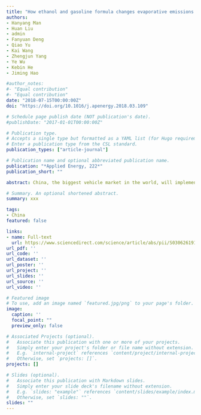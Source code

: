 ```yaml
---
title: "How ethanol and gasoline formula changes evaporative emissions of the vehicles"
authors:
- Hanyang Man
- Huan Liu
- admin
- Fanyuan Deng
- Qiao Yu
- Kai Wang
- Zhengjun Yang
- Ye Wu
- Kebin He
- Jiming Hao

#author_notes:
#- "Equal contribution"
#- "Equal contribution"
date: "2018-07-15T00:00:00Z"
doi: "https://doi.org/10.1016/j.apenergy.2018.03.109"

# Schedule page publish date (NOT publication's date).
#publishDate: "2017-01-01T00:00:00Z"

# Publication type.
# Accepts a single type but formatted as a YAML list (for Hugo requirements).
# Enter a publication type from the CSL standard.
publication_types: ["article-journal"]

# Publication name and optional abbreviated publication name.
publication: "*Applied Energy, 222*"
publication_short: ""

abstract: China, the biggest vehicle market in the world, will implement nation-wide use of ethanol-added gasoline (contains 10% ethanol, E10) by 2020. This change will have significant impact on evaporative emissions which contribute 40% of total vehicular volatile organic compounds (VOCs) in China. This study performs the largest scale measurements on vehicle evaporation in China utilizing four types of market-based gasoline (three E10 gasolines versus one E0 gasoline) and 5 vehicles with two control levels:normal control (major fleet in Euro and China) and advanced control (US Tier 2 and future China 6). Add of thanol and aromatics components enhance emissions through permeation mechanism, while Reid Vapor Pressure (RVP) has more impacts on canister-venting emissions. Average hot soak emissions increased by 45.4%, 40.5% and 28.6% when using E10 fuels for Euro 4, China 6 prototype and Tier 2 vehicles compared to emissions using E0 fuel. The average permeation of Euro 4 vehicles increased by ∼60% compared emissions when using E0 fuel. While, the impacts on diurnal emissions are associated with the dominated emission mechanism. Considering the real-world control strategy, the best performance on evaporative emissions was achieved by Fuel 3 (E10 with low RVP and aromatic). Besides, an upgrade on emission standard could dramatically reduce the total emission amount and the effects due to fuel composition difference can be ignored, indicating using ethanol would not become an excuse for violating compliance with emission regulations including China 6, which would be implemented in China in 2020.

# Summary. An optional shortened abstract.
summary: xxx

tags:
- China
featured: false

links:
- name: Full-text
  url: https://www.sciencedirect.com/science/article/abs/pii/S0306261918304471
url_pdf: ''
url_code: ''
url_dataset: ''
url_poster: ''
url_project: ''
url_slides: ''
url_source: ''
url_video: ''

# Featured image
# To use, add an image named `featured.jpg/png` to your page's folder. 
image:
  caption: ''
  focal_point: ""
  preview_only: false

# Associated Projects (optional).
#   Associate this publication with one or more of your projects.
#   Simply enter your project's folder or file name without extension.
#   E.g. `internal-project` references `content/project/internal-project/index.md`.
#   Otherwise, set `projects: []`.
projects: []

# Slides (optional).
#   Associate this publication with Markdown slides.
#   Simply enter your slide deck's filename without extension.
#   E.g. `slides: "example"` references `content/slides/example/index.md`.
#   Otherwise, set `slides: ""`.
slides: ""
---
```


